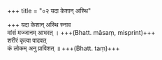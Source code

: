 +++
title = "०२ यदा केशान् अस्थि"

+++
यदा केशान् अस्थि स्नाव  
मांसं मज्जानम् आभरत् । +++(Bhatt. māsaṃ, misprint)+++  
शरीरं कृत्वा पादवत्  
कं लोकम् अनु प्राविशत् ॥ +++(Bhatt. taṃ)+++